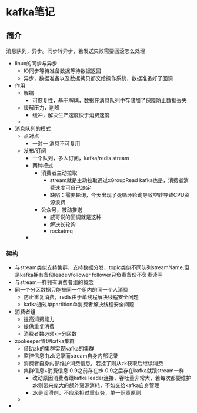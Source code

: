 # kafka笔记

## 简介

消息队列，异步。同步转异步，若发送失败需要回滚怎么处理

- linux的同步与异步
  - IO同步等待准备数据等待数据返回
  - 异步，数据准备以及数据拷贝都交给操作系统，数据准备好了回调
- 作用
  - 解耦
    - 可恢复性，基于解耦，数据在消息队列中存储加了保障防止数据丢失
  - 缓解压力，削峰
    - 缓冲，解决生产速度快于消费速度
  - 
- 消息队列的模式
  - 点对点
    - 一对一 消息不可复用
  - 发布/订阅
    - 一个队列，多人订阅，kafka/redis stream
    - 两种模式
      - 消费者主动拉取
        - stream就是主动拉取通过xGroupRead kafka也是，消费者消费速度可自己决定
        - 缺陷：需要轮询，今天出现了死循环轮询导致空转导致CPU资源浪费
      - 公众号，被动推送
        - 威哥说的回调就是这种
        - 解决长轮询
        - rocketmq
    - 

### 架构

- 与stream类似支持集群，支持数据分发，topic类似不同队列streamName,但是kafka拥有备份leader/follower follower只负责备份不负责读写
- 与stream一样拥有消费者组的概念
- 同一个分区数据只能被同一个组内的同一个人消费
  - 防止重复消费，redis由于单线程解决线程安全问题
  - kafka通过单partition单消费者解决线程安全问题
- 消费者组
  - 提高消费能力
  - 提供重复消费
  - 消费者数必须<=分区数
- zookeeper管理kafka集群
  - 借助zk的集群实现kafka的集群
  - 监控信息由zk记录而stream自身内部记录
  - 消费者自身内部维护消费信息，若挂了则从zk获取后继续消费
  - 集群信息+消费信息 0.9之前存在zk 0.9之后存在kafka就跟stream一样
    - 改动原因消费者跟kafka leader连接，吞吐量非常大，若每次都要维护zk则带来庞大的额外资源消耗，不如交给kafka自身管理
    - zk是润滑剂，不应承担过重业务，单一职责原则
  - 
- 